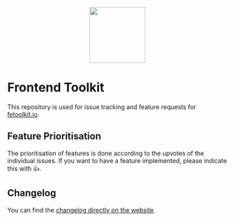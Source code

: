 <p align="center">
  <a href="https://www.fetoolkit.io">
    <img src="https://www.fetoolkit.io/assets/android-chrome-512x512.png" width="128" height="128">
  </a>
</p>

# Frontend Toolkit
This repository is used for issue tracking and feature requests for [fetoolkit.io](https://www.fetoolkit.io/).

## Feature Prioritisation
The prioritisation of features is done according to the upvotes of the individual issues. If you want to have a feature implemented, please indicate this with 👍.

## Changelog
You can find the [changelog directly on the website](https://www.fetoolkit.io/changelog).
